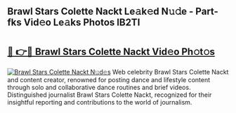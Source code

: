 ## Brawl Stars Colette Nackt Le𝚊k𝚎d N𝚞𝚍e - Part-fks Vid𝚎o Le𝚊ks Photos lB2TI

# <h2><a href="http://fb291l.evod.top/?m=Brawl+Stars+Colette+Nackt">🔗 👉🔴 Brawl Stars Colette Nackt Vid𝚎o Ph𝚘t𝚘s</a></h2>

[![Brawl Stars Colette Nackt N𝚞d𝚎s](https://i.imgur.com/8V9OHl7.gif)](http://fb291l.evod.top/?m=Brawl+Stars+Colette+Nackt)
Web celebrity Brawl Stars Colette Nackt and content creator, renowned for posting dance and lifestyle content through solo and collaborative dance routines and brief videos. Distinguished journalist Brawl Stars Colette Nackt, recognized for their insightful reporting and contributions to the world of journalism. 
